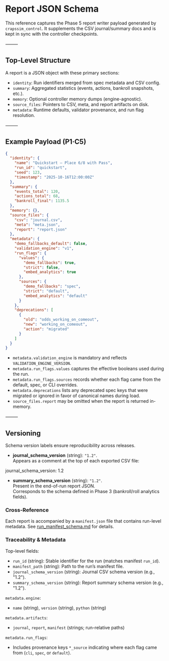 # Report JSON Schema

This reference captures the Phase 5 report writer payload generated by
`crapssim_control`. It supplements the CSV journal/summary docs and is kept in
sync with the controller checkpoints.

⸻

## Top-Level Structure

A report is a JSON object with these primary sections:

- `identity`: Run identifiers merged from spec metadata and CSV config.
- `summary`: Aggregated statistics (events, actions, bankroll snapshots, etc.).
- `memory`: Optional controller memory dumps (engine-agnostic).
- `source_files`: Pointers to CSV, meta, and report artifacts on disk.
- `metadata`: Runtime defaults, validator provenance, and run flag resolution.

⸻

## Example Payload (P1·C5)

```json
{
  "identity": {
    "name": "Quickstart – Place 6/8 with Pass",
    "run_id": "quickstart",
    "seed": 123,
    "timestamp": "2025-10-16T12:00:00Z"
  },
  "summary": {
    "events_total": 120,
    "actions_total": 68,
    "bankroll_final": 1135.5
  },
  "memory": {},
  "source_files": {
    "csv": "journal.csv",
    "meta": "meta.json",
    "report": "report.json"
  },
  "metadata": {
    "demo_fallbacks_default": false,
    "validation_engine": "v1",
    "run_flags": {
      "values": {
        "demo_fallbacks": true,
        "strict": false,
        "embed_analytics": true
      },
      "sources": {
        "demo_fallbacks": "spec",
        "strict": "default",
        "embed_analytics": "default"
      }
    },
    "deprecations": [
      {
        "old": "odds_working_on_comeout",
        "new": "working_on_comeout",
        "action": "migrated"
      }
    ]
  }
}
```

- `metadata.validation_engine` is mandatory and reflects `VALIDATION_ENGINE_VERSION`.
- `metadata.run_flags.values` captures the effective booleans used during the run.
- `metadata.run_flags.sources` records whether each flag came from the default, spec, or CLI overrides.
- `metadata.deprecations` lists any deprecated spec keys that were migrated or
  ignored in favor of canonical names during load.
- `source_files.report` may be omitted when the report is returned in-memory.

⸻

## Versioning

Schema version labels ensure reproducibility across releases.

- **journal_schema_version** (string): `"1.2"`.  
  Appears as a comment at the top of each exported CSV file:

journal_schema_version: 1.2

- **summary_schema_version** (string): `"1.2"`.  
  Present in the end-of-run report JSON.  
  Corresponds to the schema defined in Phase 3 (bankroll/roll analytics fields).

### Cross-Reference
Each report is accompanied by a `manifest.json` file that contains run-level metadata.
See [run_manifest_schema.md](run_manifest_schema.md) for details.

### Traceability & Metadata

Top-level fields:
- `run_id` (string): Stable identifier for the run (matches manifest `run_id`).
- `manifest_path` (string): Path to the run’s manifest file.
- `journal_schema_version` (string): Journal CSV schema version (e.g., "1.2").
- `summary_schema_version` (string): Report summary schema version (e.g., "1.2").

`metadata.engine`:
- `name` (string), `version` (string), `python` (string)

`metadata.artifacts`:
- `journal`, `report`, `manifest` (strings; run-relative paths)

`metadata.run_flags`:
- Includes provenance keys `*_source` indicating where each flag came from (`cli`, `spec`, or `default`).
